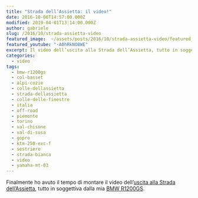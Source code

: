 ```yaml
---
title: "Strada dell’Assietta: il video!"
date: 2016-10-06T14:57:00.000Z
modified: 2019-04-01T13:14:00.000Z
author: gabriele
slug: /2016/10/strada-assietta-video
featured_image:  ~/assets/posts/2016/10/strada-assietta-video/featured_image.jpg
featured_youtube: "-A0hRkNO8WE"
excerpt: Il video dell’uscita alla Strada dell’Assietta, tutto in soggettiva dalla mia BMW R1200GS
categories:
  - video
tags:
  - bmw-r1200gs
  - col-basset
  - alpi-cozie
  - colle-dellassietta
  - strada-dellassietta
  - colle-delle-finestre
  - italia
  - off-road
  - piemonte
  - torino
  - val-chisone
  - val-di-susa
  - gopro
  - ktm-250-exc-f
  - sestriere
  - strada-bianca
  - video
  - yamaha-mt-03
---
```


Finalmente ho avuto il tempo di montare il video dell’[uscita alla Strada dell’Assietta](/2016/09/strada-assietta-off-road-alta-quota), tutto in soggettiva dalla mia [BMW R1200GS](/tag/bmw-r1200gs/).

